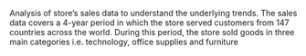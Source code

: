 Analysis of store’s sales data to understand the underlying trends. The sales data covers a 4-year period in which the store served customers from 147 countries across the world. During this period, the store sold goods in three main categories i.e. technology, office supplies and furniture
